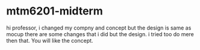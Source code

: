 # mtm6201-midterm

hi professor, 
i changed my compny and concept but the design is same as mocup there are some changes that i did but the design. i tried too do mere then that. You will like the concept. 